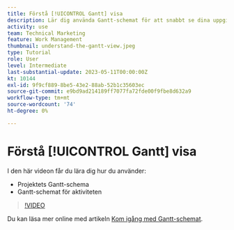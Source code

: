 ```yaml
---
title: Förstå [!UICONTROL Gantt] visa
description: Lär dig använda Gantt-schemat för att snabbt se dina uppgifter och projekt på en hög nivå med en överraskande detaljrikedom.
activity: use
team: Technical Marketing
feature: Work Management
thumbnail: understand-the-gantt-view.jpeg
type: Tutorial
role: User
level: Intermediate
last-substantial-update: 2023-05-11T00:00:00Z
kt: 10144
exl-id: 9f9cf889-8be5-43e2-88ab-52b1c35603ec
source-git-commit: e9bd9ad214189ff7077fa72fde00f9fbe8d632a9
workflow-type: tm+mt
source-wordcount: '74'
ht-degree: 0%

---
```


# Förstå [!UICONTROL Gantt] visa

I den här videon får du lära dig hur du använder:

* Projektets Gantt-schema
* Gantt-schemat för aktiviteten

>[!VIDEO](https://video.tv.adobe.com/v/3419304/?quality=12&learn=on)

Du kan läsa mer online med artikeln [Kom igång med Gantt-schemat](https://experienceleague.adobe.com/docs/workfront/using/manage-work/the-gantt-chart/gantt-chart-overview/get-started-with-gantt.html?lang=en).
